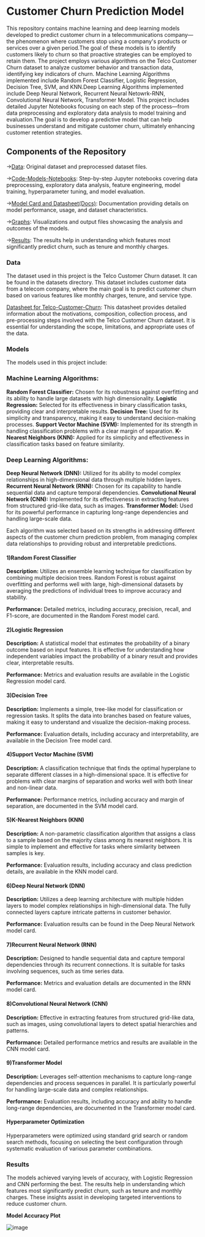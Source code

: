 # Customer Churn Prediction Model
This repository contains machine learning and deep learning models developed to predict customer churn in a telecommunications company—the phenomenon where customers stop using a company's products or services over a given period.The goal of these models is to identify customers likely to churn so that proactive strategies can be employed to retain them. The project employs various algorithms on the Telco Customer Churn dataset to analyze customer behavior and transaction data, identifying key indicators of churn. Machine Learning Algorithms implemented include Random Forest Classifier, Logistic Regression, Decision Tree, SVM, and KNN.Deep Learning Algorithms implemented include Deep Neural Network, Recurrent Neural Netowrk-RNN, Convolutional Neural Network, Transformer Model. This project includes detailed Jupyter Notebooks focusing on each step of the process—from data preprocessing and exploratory data analysis to model training and evaluation.The goal is to develop a predictive model that can help businesses understand and mitigate customer churn, ultimately enhancing customer retention strategies.

## Components of the Repository
->[Data](Datasets): Original dataset and preprocessed dataset files.

->[Code-Models-Notebooks](Code-Models-Notebooks): Step-by-step Jupyter notebooks covering data preprocessing, exploratory data analysis, feature engineering, model training, hyperparameter tuning, and model evaluation.

->[Model Card and Datasheet(Docs)](Docs): Documentation providing details on model performance, usage, and dataset characteristics.

->[Graphs](Graphs): Visualizations and output files showcasing the analysis and outcomes of the models.

->[Results](Results): The results help in understanding which features most significantly predict churn, such as tenure and monthly charges.

### Data
The dataset used in this project is the Telco Customer Churn dataset. It can be found in the datasets directory. This dataset includes customer data from a telecom company, where the main goal is to predict customer churn based on various features like monthly charges, tenure, and service type.

[Datasheet for Telco-Customer-Churn](https://github.com/riddhima109/Customer-Churn-Prediction-Model/blob/4e2ab028f38c6cf3bbb4fa1220dd482bf3f08f5e/Docs/Datasheet%20for%20Telco-Customer-Churn): This datasheet provides detailed information about the motivations, composition, collection process, and pre-processing steps involved with the Telco Customer Churn dataset. It is essential for understanding the scope, limitations, and appropriate uses of the data.

### Models
The models used in this project include:

### Machine Learning Algorithms:

**Random Forest Classifier:** Chosen for its robustness against overfitting and its ability to handle large datasets with high dimensionality.
**Logistic Regression:** Selected for its effectiveness in binary classification tasks, providing clear and interpretable results.
**Decision Tree:** Used for its simplicity and transparency, making it easy to understand decision-making processes.
**Support Vector Machine (SVM):** Implemented for its strength in handling classification problems with a clear margin of separation.
**K-Nearest Neighbors (KNN):** Applied for its simplicity and effectiveness in classification tasks based on feature similarity.

### Deep Learning Algorithms:

**Deep Neural Network (DNN):** Utilized for its ability to model complex relationships in high-dimensional data through multiple hidden layers.
**Recurrent Neural Network (RNN):** Chosen for its capability to handle sequential data and capture temporal dependencies.
**Convolutional Neural Network (CNN):** Implemented for its effectiveness in extracting features from structured grid-like data, such as images.
**Transformer Model:** Used for its powerful performance in capturing long-range dependencies and handling large-scale data.

Each algorithm was selected based on its strengths in addressing different aspects of the customer churn prediction problem, from managing complex data relationships to providing robust and interpretable predictions.

#### 1)Random Forest Classifier
**Description:** Utilizes an ensemble learning technique for classification by combining multiple decision trees. Random Forest is robust against overfitting and performs well with large, high-dimensional datasets by averaging the predictions of individual trees to improve accuracy and stability.

**Performance:** Detailed metrics, including accuracy, precision, recall, and F1-score, are documented in the Random Forest model card.

#### 2)Logistic Regression
**Description:** A statistical model that estimates the probability of a binary outcome based on input features. It is effective for understanding how independent variables impact the probability of a binary result and provides clear, interpretable results.

**Performance:** Metrics and evaluation results are available in the Logistic Regression model card.

#### 3)Decision Tree
**Description:** Implements a simple, tree-like model for classification or regression tasks. It splits the data into branches based on feature values, making it easy to understand and visualize the decision-making process.

**Performance:** Evaluation details, including accuracy and interpretability, are available in the Decision Tree model card.

#### 4)Support Vector Machine (SVM)
**Description:** A classification technique that finds the optimal hyperplane to separate different classes in a high-dimensional space. It is effective for problems with clear margins of separation and works well with both linear and non-linear data.

**Performance:** Performance metrics, including accuracy and margin of separation, are documented in the SVM model card.

#### 5)K-Nearest Neighbors (KNN)
**Description:** A non-parametric classification algorithm that assigns a class to a sample based on the majority class among its nearest neighbors. It is simple to implement and effective for tasks where similarity between samples is key.

**Performance:** Evaluation results, including accuracy and class prediction details, are available in the KNN model card.

#### 6)Deep Neural Network (DNN)
**Description:** Utilizes a deep learning architecture with multiple hidden layers to model complex relationships in high-dimensional data. The fully connected layers capture intricate patterns in customer behavior.

**Performance:** Evaluation results can be found in the Deep Neural Network model card.

#### 7)Recurrent Neural Network (RNN)
**Description:** Designed to handle sequential data and capture temporal dependencies through its recurrent connections. It is suitable for tasks involving sequences, such as time series data.

**Performance:** Metrics and evaluation details are documented in the RNN model card.

#### 8)Convolutional Neural Network (CNN)
**Description:** Effective in extracting features from structured grid-like data, such as images, using convolutional layers to detect spatial hierarchies and patterns.

**Performance:** Detailed performance metrics and results are available in the CNN model card.

#### 9)Transformer Model
**Description:** Leverages self-attention mechanisms to capture long-range dependencies and process sequences in parallel. It is particularly powerful for handling large-scale data and complex relationships.

**Performance:** Evaluation results, including accuracy and ability to handle long-range dependencies, are documented in the Transformer model card.

#### Hyperparameter Optimization
Hyperparameters were optimized using standard grid search or random search methods, focusing on selecting the best configuration through systematic evaluation of various parameter combinations.


### Results
The models achieved varying levels of accuracy, with Logistic Regression and CNN performing the best. The results help in understanding which features most significantly predict churn, such as tenure and monthly charges. These insights assist in developing targeted interventions to reduce customer churn.

**Model Accuracy Plot**

![image](https://github.com/user-attachments/assets/28a43660-8a74-46dc-a7e9-b73c465d1556)

